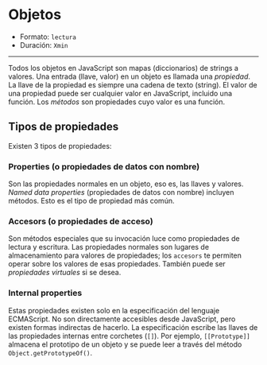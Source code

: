 # Objetos

* Formato: `lectura`
* Duración: `Xmin`

***

Todos los objetos en JavaScript son mapas (diccionarios) de strings a valores.
Una entrada (llave, valor) en un objeto es llamada una _propiedad_. La llave de
la propiedad es siempre una cadena de texto (string). El valor de una propiedad
puede ser cualquier valor en JavaScript, incluido una función. Los _métodos_ son
propiedades cuyo valor es una función.

## Tipos de propiedades

Existen 3 tipos de propiedades:

### Properties (o propiedades de datos con nombre)

Son las propiedades normales en un objeto, eso es, las llaves y valores. _Named
data properties_ (propiedades de datos con nombre) incluyen métodos. Esto es el
tipo de propiedad más común.

### Accesors (o propiedades de acceso)

Son métodos especiales que su invocación luce como propiedades de lectura y
escritura. Las propiedades normales son lugares de almacenamiento para valores
de propiedades; los `accesors` te permiten operar sobre los valores de esas
propiedades. También puede ser _propiedades virtuales_ si se desea.

### Internal properties

Estas propiedades existen solo en la especificación del lenguaje ECMAScript. No
son directamente accesibles desde JavaScript, pero existen formas indirectas de
hacerlo. La especificación escribe las llaves de las propiedades internas entre
corchetes (`[]`). Por ejemplo, `[[Prototype]]` almacena el prototipo de un
objeto y se puede leer a través del método `Object.getPrototypeOf()`.
